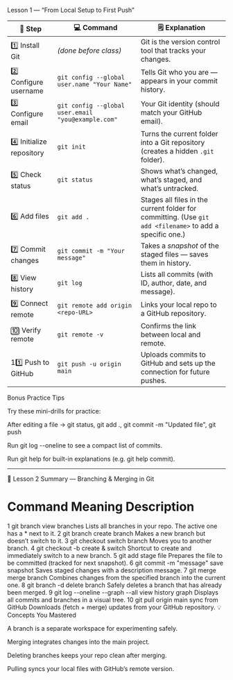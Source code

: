 Lesson 1 — “From Local Setup to First Push”

| 🧩 Step                   | 💻 Command                                         | 🗒️ Explanation                                                                                          |
| ------------------------- | -------------------------------------------------- | -------------------------------------------------------------------------------------------------------- |
| 1️⃣ Install Git           | *(done before class)*                              | Git is the version control tool that tracks your changes.                                                |
| 2️⃣ Configure username    | `git config --global user.name "Your Name"`        | Tells Git who you are — appears in your commit history.                                                  |
| 3️⃣ Configure email       | `git config --global user.email "you@example.com"` | Your Git identity (should match your GitHub email).                                                      |
| 4️⃣ Initialize repository | `git init`                                         | Turns the current folder into a Git repository (creates a hidden `.git` folder).                         |
| 5️⃣ Check status          | `git status`                                       | Shows what’s changed, what’s staged, and what’s untracked.                                               |
| 6️⃣ Add files             | `git add .`                                        | Stages all files in the current folder for committing. (Use `git add <filename>` to add a specific one.) |
| 7️⃣ Commit changes        | `git commit -m "Your message"`                     | Takes a *snapshot* of the staged files — saves them in history.                                          |
| 8️⃣ View history          | `git log`                                          | Lists all commits (with ID, author, date, and message).                                                  |
| 9️⃣ Connect remote        | `git remote add origin <repo-URL>`                 | Links your local repo to a GitHub repository.                                                            |
| 🔟 Verify remote          | `git remote -v`                                    | Confirms the link between local and remote.                                                              |
| 11️⃣ Push to GitHub       | `git push -u origin main`                          | Uploads commits to GitHub and sets up the connection for future pushes.                                  |

Bonus Practice Tips

Try these mini-drills for practice:

After editing a file → git status, git add ., git commit -m "Updated file", git push

Run git log --oneline to see a compact list of commits.

Run git help <command> for built-in explanations (e.g. git help commit).

_____________________________________________________________________________________
🧭 Lesson 2 Summary — Branching & Merging in Git
#	Command	Meaning	Description
1	git branch	view branches	Lists all branches in your repo. The active one has a * next to it.
2	git branch <branch-name>	create branch	Makes a new branch but doesn’t switch to it.
3	git checkout <branch-name>	switch branch	Moves you to another branch.
4	git checkout -b <branch-name>	create & switch	Shortcut to create and immediately switch to a new branch.
5	git add <file>	stage file	Prepares the file to be committed (tracked for next snapshot).
6	git commit -m "message"	save snapshot	Saves staged changes with a description message.
7	git merge <branch-name>	merge branch	Combines changes from the specified branch into the current one.
8	git branch -d <branch-name>	delete branch	Safely deletes a branch that has already been merged.
9	git log --oneline --graph --all	view history graph	Displays all commits and branches in a visual tree.
10	git pull origin main	sync from GitHub	Downloads (fetch + merge) updates from your GitHub repository.
💡 Concepts You Mastered

A branch is a separate workspace for experimenting safely.

Merging integrates changes into the main project.

Deleting branches keeps your repo clean after merging.

Pulling syncs your local files with GitHub’s remote version.

